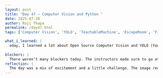 ```yaml
---
layout: post
title: "Day 47 – Computer Vision and Python "
date: 2025-07-30
author: Roji Thapa
permalink: /day47.html
tags: ['Computer Vision', 'YOLO', 'TeachableMachine', 'EscapeRoom', 'FileI/0', 'Learning']

what_i_learned: |
  oday, I learned a lot about Open Source Computer Vision and YOLO (You Only Look Once). We had a guest speaker who introduced us to the concept of Open Source Computer Vision and explained how it’s used to help machines understand images and videos. We also learned how to use Teachable Machine, a tool that allows us to train a model to recognize objects in images. I captured three images and trained the model to identify them, and it was amazing to see how quickly it recognized those objects. After that, we moved on to YOLO, a computer vision model built by Ultralytics. We used Google Colab to import YOLO and tested it on a picture and a short video to analyze how well it detects different objects. Additionally, we continued our Python lessons from yesterday, revisiting dictionaries and sets, and we worked with file operations. We practiced file input/output, learning how to read from, write to, and append data to files. Although there was a lot of new information, I feel like I gained a solid foundation in these areas.
  
blockers: |
  There weren’t many blockers today. The instructors made sure to go at a slow pace and checked that everyone was following along. This made it easier to keep up with the new material, and I didn’t feel overwhelmed. Everything was explained clearly, and we were given time to practice and ask questions, which helped a lot.
reflection: |
  The day was a mix of excitement and a little challenge. The image recognition tasks were fun, but the technical parts of YOLO and Python coding took some time to figure out. We worked through some problems, which helped me become more familiar with solving Python exercises. The escape room was a fun break and also gave me a chance to connect with the team. Overall, I’m excited to learn even more tomorrow.
---
```

